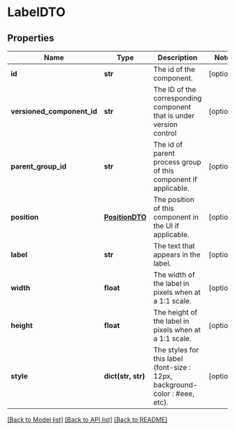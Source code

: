 # LabelDTO

## Properties
Name | Type | Description | Notes
------------ | ------------- | ------------- | -------------
**id** | **str** | The id of the component. | [optional] 
**versioned_component_id** | **str** | The ID of the corresponding component that is under version control | [optional] 
**parent_group_id** | **str** | The id of parent process group of this component if applicable. | [optional] 
**position** | [**PositionDTO**](PositionDTO.md) | The position of this component in the UI if applicable. | [optional] 
**label** | **str** | The text that appears in the label. | [optional] 
**width** | **float** | The width of the label in pixels when at a 1:1 scale. | [optional] 
**height** | **float** | The height of the label in pixels when at a 1:1 scale. | [optional] 
**style** | **dict(str, str)** | The styles for this label (font-size : 12px, background-color : #eee, etc). | [optional] 

[[Back to Model list]](../README.md#documentation-for-models) [[Back to API list]](../README.md#documentation-for-api-endpoints) [[Back to README]](../README.md)


